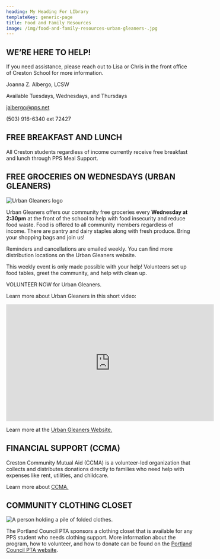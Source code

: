 ```yaml
---
heading: My Heading For LIbrary
templateKey: generic-page
title: Food and Family Resources
image: /img/food-and-family-resources-urban-gleaners-.jpg
---
```

## WE’RE HERE TO HELP!

If you need assistance, please reach out to Lisa or Chris in the front office of Creston School for more information.

Joanna Z. Albergo, LCSW

Available Tuesdays, Wednesdays, and Thursdays

jalbergo@pps.net

(503) 916-6340 ext 72427

## FREE BREAKFAST AND LUNCH

All Creston students regardless of income currently receive free breakfast and lunch through PPS Meal Support.

## FREE GROCERIES ON WEDNESDAYS (URBAN GLEANERS)

![Urban Gleaners logo](/img/urban-gleaners-logo.png)

Urban Gleaners offers our community free groceries every **Wednesday at 2:30pm** at the front of the school to help with food insecurity and reduce food waste. Food is offered to all community members regardless of income. There are pantry and dairy staples along with fresh produce. Bring your shopping bags and join us!

Reminders and cancellations are emailed weekly. You can find more distribution locations on the Urban Gleaners website.

This weekly event is only made possible with your help! Volunteers set up food tables, greet the community, and help with clean up.

VOLUNTEER NOW for Urban Gleaners.

Learn more about Urban Gleaners in this short video:

<iframe width="560" height="315" src="https://www.youtube-nocookie.com/embed/CGIy_SdKgM8?si=lRvE4vZOrrkrIsbF" title="YouTube video player" frameborder="0" allow="accelerometer; autoplay; clipboard-write; encrypted-media; gyroscope; picture-in-picture; web-share" allowfullscreen></iframe>

Learn more at the [Urban Gleaners Website.](https://urbangleaners.org)

## FINANCIAL SUPPORT (CCMA)

Creston Community Mutual Aid (CCMA) is a volunteer-led organization that collects and distributes donations directly to families who need help with expenses like rent, utilities, and childcare. 

Learn more about [CCMA.](/programs/ccma)

## **COMMUNITY CLOTHING CLOSET**

![A person holding a pile of folded clothes.](/img/maude-frederique-lavoie-edstj4kcucw-unsplash.jpg)

The Portland Council PTA sponsors a clothing closet that is available for any PPS student who needs clothing support. More information about the program, how to volunteer, and how to donate can be found on the [Portland Council PTA website](https://portlandcouncilpta.org/pta-clothing-center).